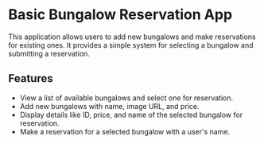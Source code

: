 # Basic Bungalow Reservation App

This application allows users to add new bungalows and make reservations for existing ones. It provides a simple system for selecting a bungalow and submitting a reservation.

## Features

- View a list of available bungalows and select one for reservation.
- Add new bungalows with name, image URL, and price.
- Display details like ID, price, and name of the selected bungalow for reservation.
- Make a reservation for a selected bungalow with a user's name.